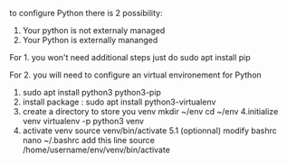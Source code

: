 to configure Python there is 2 possibility:
  1. Your python is not externaly managed
  2. Your Python is externally mananged

For 1. you won't need additional steps just do sudo apt install pip

For 2. you will need to configure an virtual environement for Python

1. sudo apt install python3 python3-pip
2. install package : sudo apt install python3-virtualenv
3. create a directory to store you venv
   mkdir ~/env
   cd ~/env
4.initialize venv
   virtualenv -p python3 venv
5. activate venv
   source venv/bin/activate
   5.1 (optionnal) modify bashrc
     nano ~/.bashrc
     add this line
     source /home/username/env/venv/bin/activate
     
